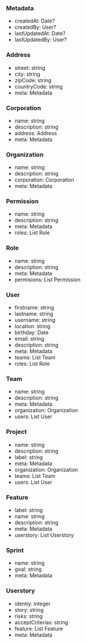 ### Metadata
- createdAt: Date?
- createdBy: User?
- lastUpdatedAt: Date?
- lastUpdatedBy: User?

### Address
- street: string
- city: string
- zipCode: string
- countryCode: string
- meta: Metadata

### Corporation
- name: string
- description: string
- address: Address
- meta: Metadata

### Organization
- name: string
- description: string
- corporation: Corporation
- meta: Metadata

### Permission
- name: string
- description: string
- meta: Metadata
- roles: List Role

### Role
- name: string
- description: string
- meta: Metadata
- permisions: List Permission

### User
- firstname: string
- lastname: string
- username: string
- location: string
- birthday: Date
- email: string
- description: string
- meta: Metadata
- teams: List Team
- roles: List Role

### Team
- name: string
- description: string
- meta: Metadata
- organization: Organization
- users: List User

### Project
- name: string
- description: string
- label: string
- meta: Metadata
- organization: Organization
- teams: List Team
- users: List User

### Feature
- label: string
- name: string
- description: string
- meta: Metadata
- userstory: List Userstory

### Sprint
- name: string
- goal: string
- meta: Metadata

### Userstory
- identiy: integer
- story: string
- risks: string
- acceptCriterias: string
- feature: List Feature
- meta: Metadata
